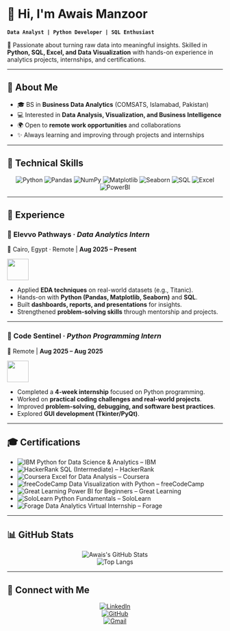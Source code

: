 # 👋 Hi, I'm Awais Manzoor  

**`Data Analyst | Python Developer | SQL Enthusiast`**  

🚀 Passionate about turning raw data into meaningful insights. Skilled in **Python, SQL, Excel, and Data Visualization** with hands-on experience in analytics projects, internships, and certifications.  

---

## 🌟 About Me  

- 🎓 BS in **Business Data Analytics** (COMSATS, Islamabad, Pakistan)  
- 💻 Interested in **Data Analysis, Visualization, and Business Intelligence**  
- 🌍 Open to **remote work opportunities** and collaborations  
- ✨ Always learning and improving through projects and internships  

---

## 🔧 Technical Skills  

<div align="center">

![Python](https://img.shields.io/badge/Python-3776AB?style=for-the-badge&logo=python&logoColor=white)
![Pandas](https://img.shields.io/badge/Pandas-150458?style=for-the-badge&logo=pandas&logoColor=white)
![NumPy](https://img.shields.io/badge/Numpy-013243?style=for-the-badge&logo=numpy&logoColor=white)
![Matplotlib](https://img.shields.io/badge/Matplotlib-003B57?style=for-the-badge&logo=plotly&logoColor=white)
![Seaborn](https://img.shields.io/badge/Seaborn-3182BD?style=for-the-badge&logo=plotly&logoColor=white)
![SQL](https://img.shields.io/badge/SQL-336791?style=for-the-badge&logo=postgresql&logoColor=white)
![Excel](https://img.shields.io/badge/Excel-217346?style=for-the-badge&logo=microsoft-excel&logoColor=white)
![PowerBI](https://img.shields.io/badge/PowerBI-F2C811?style=for-the-badge&logo=powerbi&logoColor=black)

</div>

---

## 💼 Experience  

### 🚀 Elevvo Pathways · *Data Analytics Intern*  
📍 Cairo, Egypt · Remote | **Aug 2025 – Present**  

<img src="https://media.licdn.com/dms/image/v2/D560BAQGHArQKgHID5A/company-logo_200_200/company-logo_200_200/0/1709029950259/elevo_pathways_logo?e=2147483647&v=beta&t=ThEN4Xw6wqY67LMtVDsmJq2JSgeYz0WRdmmxzt8sWJQ" width="50" />  

- Applied **EDA techniques** on real-world datasets (e.g., Titanic).  
- Hands-on with **Python (Pandas, Matplotlib, Seaborn)** and **SQL**.  
- Built **dashboards, reports, and presentations** for insights.  
- Strengthened **problem-solving skills** through mentorship and projects.  

---

### 🐍 Code Sentinel · *Python Programming Intern*  
📍 Remote | **Aug 2025 – Aug 2025**  

<img src="https://media.licdn.com/dms/image/v2/D560BAQHavbDABG0oAg/company-logo_200_200/company-logo_200_200/0/1701224597872/codesentinel_logo?e=2147483647&v=beta&t=YwJg3hKqODccHuVuufhjOZcs0be1n3Izt0gUuoycDwk" width="50" />  

- Completed a **4-week internship** focused on Python programming.  
- Worked on **practical coding challenges and real-world projects**.  
- Improved **problem-solving, debugging, and software best practices**.  
- Explored **GUI development (Tkinter/PyQt)**.  

---

## 🎓 Certifications  

<div align="left">

- ![IBM](https://img.shields.io/badge/IBM-052FAD?style=flat&logo=ibm&logoColor=white) Python for Data Science & Analytics – IBM  
- ![HackerRank](https://img.shields.io/badge/HackerRank-2EC866?style=flat&logo=hackerrank&logoColor=white) SQL (Intermediate) – HackerRank  
- ![Coursera](https://img.shields.io/badge/Coursera-0056D2?style=flat&logo=coursera&logoColor=white) Excel for Data Analysis – Coursera  
- ![freeCodeCamp](https://img.shields.io/badge/freeCodeCamp-0A0A23?style=flat&logo=freecodecamp&logoColor=white) Data Visualization with Python – freeCodeCamp  
- ![Great Learning](https://img.shields.io/badge/GreatLearning-0A66C2?style=flat&logo=google-classroom&logoColor=white) Power BI for Beginners – Great Learning  
- ![SoloLearn](https://img.shields.io/badge/SoloLearn-3ECF8E?style=flat&logo=sololearn&logoColor=white) Python Fundamentals – SoloLearn  
- ![Forage](https://img.shields.io/badge/Forage-4285F4?style=flat&logo=google&logoColor=white) Data Analytics Virtual Internship – Forage  

</div>  

---

## 📊 GitHub Stats  

<div align="center">

![Awais's GitHub Stats](https://github-readme-stats.vercel.app/api?username=Awais11227&show_icons=true&theme=blueberry)  
![Top Langs](https://github-readme-stats.vercel.app/api/top-langs/?username=Awais11227&layout=compact&theme=blueberry)  

</div>

---

## 🤝 Connect with Me  

<div align="center">

[![LinkedIn](https://img.shields.io/badge/LinkedIn-0A66C2?style=for-the-badge&logo=linkedin&logoColor=white)](https://www.linkedin.com/in/awaismanzoor11227/)  
[![GitHub](https://img.shields.io/badge/GitHub-171515?style=for-the-badge&logo=github&logoColor=white)](https://github.com/Awais11227)  
[![Gmail](https://img.shields.io/badge/Gmail-D14836?style=for-the-badge&logo=gmail&logoColor=white)](mailto:awaismanzoor11227@gmail.com)  

</div>
